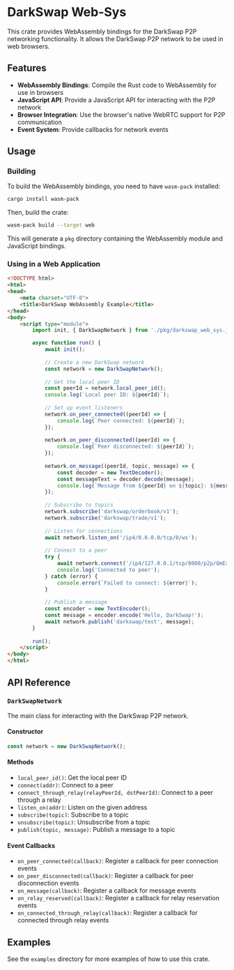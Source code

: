 # DarkSwap Web-Sys

This crate provides WebAssembly bindings for the DarkSwap P2P networking functionality. It allows the DarkSwap P2P network to be used in web browsers.

## Features

- **WebAssembly Bindings**: Compile the Rust code to WebAssembly for use in browsers
- **JavaScript API**: Provide a JavaScript API for interacting with the P2P network
- **Browser Integration**: Use the browser's native WebRTC support for P2P communication
- **Event System**: Provide callbacks for network events

## Usage

### Building

To build the WebAssembly bindings, you need to have `wasm-pack` installed:

```bash
cargo install wasm-pack
```

Then, build the crate:

```bash
wasm-pack build --target web
```

This will generate a `pkg` directory containing the WebAssembly module and JavaScript bindings.

### Using in a Web Application

```html
<!DOCTYPE html>
<html>
<head>
    <meta charset="UTF-8">
    <title>DarkSwap WebAssembly Example</title>
</head>
<body>
    <script type="module">
        import init, { DarkSwapNetwork } from './pkg/darkswap_web_sys.js';

        async function run() {
            await init();
            
            // Create a new DarkSwap network
            const network = new DarkSwapNetwork();
            
            // Get the local peer ID
            const peerId = network.local_peer_id();
            console.log(`Local peer ID: ${peerId}`);
            
            // Set up event listeners
            network.on_peer_connected((peerId) => {
                console.log(`Peer connected: ${peerId}`);
            });
            
            network.on_peer_disconnected((peerId) => {
                console.log(`Peer disconnected: ${peerId}`);
            });
            
            network.on_message((peerId, topic, message) => {
                const decoder = new TextDecoder();
                const messageText = decoder.decode(message);
                console.log(`Message from ${peerId} on ${topic}: ${messageText}`);
            });
            
            // Subscribe to topics
            network.subscribe('darkswap/orderbook/v1');
            network.subscribe('darkswap/trade/v1');
            
            // Listen for connections
            await network.listen_on('/ip4/0.0.0.0/tcp/0/ws');
            
            // Connect to a peer
            try {
                await network.connect('/ip4/127.0.0.1/tcp/8000/p2p/QmExample');
                console.log('Connected to peer');
            } catch (error) {
                console.error(`Failed to connect: ${error}`);
            }
            
            // Publish a message
            const encoder = new TextEncoder();
            const message = encoder.encode('Hello, DarkSwap!');
            await network.publish('darkswap/test', message);
        }
        
        run();
    </script>
</body>
</html>
```

## API Reference

### `DarkSwapNetwork`

The main class for interacting with the DarkSwap P2P network.

#### Constructor

```javascript
const network = new DarkSwapNetwork();
```

#### Methods

- `local_peer_id()`: Get the local peer ID
- `connect(addr)`: Connect to a peer
- `connect_through_relay(relayPeerId, dstPeerId)`: Connect to a peer through a relay
- `listen_on(addr)`: Listen on the given address
- `subscribe(topic)`: Subscribe to a topic
- `unsubscribe(topic)`: Unsubscribe from a topic
- `publish(topic, message)`: Publish a message to a topic

#### Event Callbacks

- `on_peer_connected(callback)`: Register a callback for peer connection events
- `on_peer_disconnected(callback)`: Register a callback for peer disconnection events
- `on_message(callback)`: Register a callback for message events
- `on_relay_reserved(callback)`: Register a callback for relay reservation events
- `on_connected_through_relay(callback)`: Register a callback for connected through relay events

## Examples

See the `examples` directory for more examples of how to use this crate.